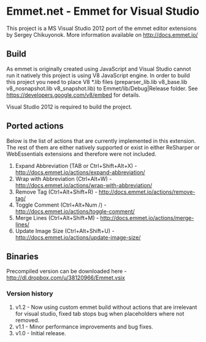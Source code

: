 # Emmet.net - Emmet for Visual Studio

This project is a MS Visual Studio 2012 port of the emmet editor extensions by Sergey Chikuyonok. More information available on http://docs.emmet.io/

## Build

As emmet is originally created using JavaScript and Visual Studio cannot run it natively this project is using V8 JavaScript engine. In order to build this project you need to place V8 *.lib files (preparser_lib.lib v8_base.lib v8_nosnapshot.lib v8_snapshot.lib) to Emmet/lib/Debug|Release folder. See https://developers.google.com/v8/embed for details.

Visual Studio 2012 is required to build the project.

## Ported actions

Below is the list of actions that are currently implemented in this extension. The rest of them are either natively supported or exist in either ReSharper or WebEssentials extensions and therefore were not included.

1. Expand Abbreviation (TAB or Ctrl+Shift+Alt+X) - http://docs.emmet.io/actions/expand-abbreviation/
2. Wrap with Abbreviation (Ctrl+Alt+W) - http://docs.emmet.io/actions/wrap-with-abbreviation/
3. Remove Tag (Ctrl+Alt+Shift+R) - http://docs.emmet.io/actions/remove-tag/
4. Toggle Comment (Ctrl+Alt+Num /) - http://docs.emmet.io/actions/toggle-comment/
5. Merge Lines (Ctrl+Alt+Shift+M) - http://docs.emmet.io/actions/merge-lines/
6. Update Image Size (Ctrl+Alt+Shift+U) - http://docs.emmet.io/actions/update-image-size/

## Binaries

Precompiled version can be downloaded here - http://dl.dropbox.com/u/38120966/Emmet.vsix

### Version history

1. v1.2 - Now using custom emmet build without actions that are irrelevant for visual studio, fixed tab stops bug when placeholders where not removed.
2. v1.1 - Minor performance improvements and bug fixes.
3. v1.0 - Initial release.